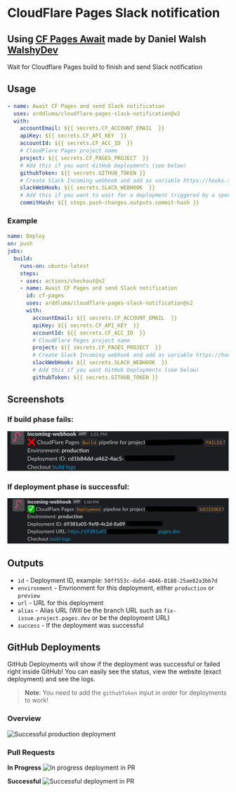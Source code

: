 # CloudFlare Pages Slack notification
## Using [CF Pages Await](https://github.com/WalshyDev/cf-pages-await) made by Daniel Walsh [WalshyDev](https://github.com/WalshyDev)

Wait for Cloudflare Pages build to finish and send Slack notification

## Usage
```yml
- name: Await CF Pages and send Slack notification
  uses: arddluma/cloudflare-pages-slack-notification@v2
  with:
    accountEmail: ${{ secrets.CF_ACCOUNT_EMAIL  }}
    apiKey: ${{ secrets.CF_API_KEY  }}
    accountId: ${{ secrets.CF_ACC_ID  }}
    # CloudFlare Pages project name
    project: ${{ secrets.CF_PAGES_PROJECT  }}
    # Add this if you want GitHub Deployments (see below)
    githubToken: ${{ secrets.GITHUB_TOKEN }}
    # Create Slack Incoming webhook and add as variable https://hooks.slack.com/...
    slackWebHook: ${{ secrets.SLACK_WEBHOOK  }}
    # Add this if you want to wait for a deployment triggered by a specfied commit
    commitHash: ${{ steps.push-changes.outputs.commit-hash }}
```

### Example
```yml
name: Deploy
on: push
jobs:
  build:
    runs-on: ubuntu-latest
    steps:
    - uses: actions/checkout@v2
    - name: Await CF Pages and send Slack notification
      id: cf-pages
      uses: arddluma/cloudflare-pages-slack-notification@v2
      with:
        accountEmail: ${{ secrets.CF_ACCOUNT_EMAIL  }}
        apiKey: ${{ secrets.CF_API_KEY  }}
        accountId: ${{ secrets.CF_ACC_ID  }}
        # CloudFlare Pages project name
        project: ${{ secrets.CF_PAGES_PROJECT  }}
        # Create Slack Incoming webhook and add as variable https://hooks.slack.com/...
        slackWebHook: ${{ secrets.SLACK_WEBHOOK  }}
        # Add this if you want GitHub Deployments (see below)
        githubToken: ${{ secrets.GITHUB_TOKEN }}
```

## Screenshots

### If build phase fails:

  ![Build Fails](.github/images/build-failed.png)

### If deployment phase is successful:

  ![Deployment Successful](.github/images/deployment-succeeded.png)

## Outputs
* `id`          - Deployment ID, example: `50ff553c-da5d-4846-8188-25ae82a3bb7d`
* `environment` - Envrionment for this deployment, either `production` or `preview`
* `url`         - URL for this deployment
* `alias`       - Alias URL (Will be the branch URL such as `fix-issue.project.pages.dev` or be the deployment URL)
* `success`     - If the deployment was successful

## GitHub Deployments
GitHub Deployments will show if the deployment was successful or failed right inside GitHub! You can easily see the status, view the website (exact deployment) and see the logs.

> **Note**: You need to add the `githubToken` input in order for deployments to work!

### Overview
![Successful production deployment](https://user-images.githubusercontent.com/8492901/149387681-25ec860d-0c8e-4075-8ab0-4d289b86127b.png)

### Pull Requests
**In Progress**
![In progress deployment in PR](https://user-images.githubusercontent.com/8492901/149388796-6bbd4ae9-b7b3-4d06-80c5-c18b3737f51f.png)

**Successful**
![Successful deployment in PR](https://user-images.githubusercontent.com/8492901/149388892-14a7ea25-6865-4d52-b403-30e8cec449d2.png)
